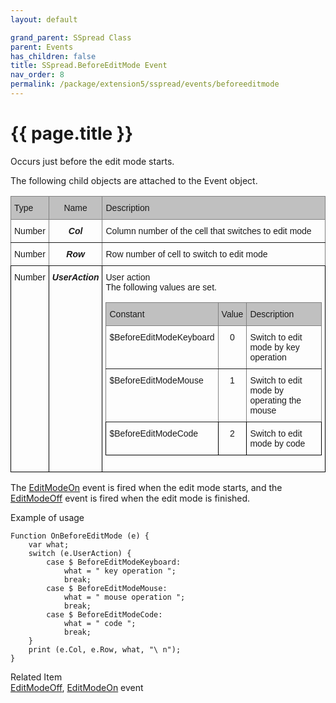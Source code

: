 ```yaml
---
layout: default

grand_parent: SSpread Class
parent: Events
has_children: false
title: SSpread.BeforeEditMode Event
nav_order: 8
permalink: /package/extension5/sspread/events/beforeeditmode
---
```

# {{ page.title }}

Occurs just before the edit mode starts.

The following child objects are attached to the Event object.

<style type="text/css">
.tg  {border-collapse:collapse;border-spacing:0;}
.tg td{border-color:black;border-style:solid;border-width:1px;font-family:Arial, sans-serif;font-size:14px;
  overflow:hidden;padding:10px 5px;word-break:normal;}
.tg th{border-color:black;border-style:solid;border-width:1px;font-family:Arial, sans-serif;font-size:14px;
  font-weight:normal;overflow:hidden;padding:10px 5px;word-break:normal;}
.tg .tg-cqgq{background-color:#c0c0c0;border-color:inherit;font-family:Arial, Helvetica, sans-serif !important;text-align:center;
  vertical-align:top}
.tg .tg-i7zr{font-family:Arial, Helvetica, sans-serif !important;text-align:left;vertical-align:top}
.tg .tg-0ss8{background-color:#c0c0c0;border-color:inherit;font-family:Arial, Helvetica, sans-serif !important;text-align:left;
  vertical-align:top}
.tg .tg-j5n6{border-color:inherit;font-family:Arial, Helvetica, sans-serif !important;text-align:left;vertical-align:top}
.tg .tg-pf8i{border-color:inherit;font-family:Arial, Helvetica, sans-serif !important;font-style:italic;font-weight:bold;
  text-align:center;vertical-align:top}
.tg .tg-ux05{font-family:Arial, Helvetica, sans-serif !important;font-style:italic;font-weight:bold;text-align:center;
  vertical-align:top}
</style>
<table class="tg">
<thead>
  <tr>
    <th class="tg-0ss8">Type</th>
    <th class="tg-cqgq">Name</th>
    <th class="tg-0ss8">Description</th>
  </tr>
</thead>
<tbody>
  <tr>
    <td class="tg-j5n6">Number</td>
    <td class="tg-pf8i">Col</td>
    <td class="tg-j5n6">Column number of the cell that switches to edit mode</td>
  </tr>
  <tr>
    <td class="tg-j5n6">Number</td>
    <td class="tg-pf8i">Row</td>
    <td class="tg-j5n6">Row number of cell to switch to edit mode</td>
  </tr>
  <tr>
    <td class="tg-i7zr">Number</td>
    <td class="tg-ux05">UserAction</td>
    <td class="tg-i7zr">User action<br>The following values are set.<br>
    <style type="text/css">
.tg  {border-collapse:collapse;border-spacing:0;}
.tg td{border-color:black;border-style:solid;border-width:1px;font-family:Arial, sans-serif;font-size:14px;
  overflow:hidden;padding:10px 5px;word-break:normal;}
.tg th{border-color:black;border-style:solid;border-width:1px;font-family:Arial, sans-serif;font-size:14px;
  font-weight:normal;overflow:hidden;padding:10px 5px;word-break:normal;}
.tg .tg-cqgq{background-color:#c0c0c0;border-color:inherit;font-family:Arial, Helvetica, sans-serif !important;text-align:center;
  vertical-align:top}
.tg .tg-tcrt{font-family:Arial, Helvetica, sans-serif !important;text-align:center;vertical-align:top}
.tg .tg-i7zr{font-family:Arial, Helvetica, sans-serif !important;text-align:left;vertical-align:top}
.tg .tg-0ss8{background-color:#c0c0c0;border-color:inherit;font-family:Arial, Helvetica, sans-serif !important;text-align:left;
  vertical-align:top}
.tg .tg-j5n6{border-color:inherit;font-family:Arial, Helvetica, sans-serif !important;text-align:left;vertical-align:top}
.tg .tg-lcf4{border-color:inherit;font-family:Arial, Helvetica, sans-serif !important;text-align:center;vertical-align:top}
</style>
<table class="tg">
<thead>
  <tr>
    <th class="tg-0ss8">Constant</th>
    <th class="tg-cqgq">Value</th>
    <th class="tg-0ss8">Description</th>
  </tr>
</thead>
<tbody>
  <tr>
    <td class="tg-j5n6">$BeforeEditModeKeyboard</td>
    <td class="tg-lcf4">0</td>
    <td class="tg-j5n6">Switch to edit mode by key operation</td>
  </tr>
  <tr>
    <td class="tg-j5n6">$BeforeEditModeMouse</td>
    <td class="tg-lcf4">1</td>
    <td class="tg-j5n6">Switch to edit mode by operating the mouse</td>
  </tr>
  <tr>
    <td class="tg-i7zr">$BeforeEditModeCode</td>
    <td class="tg-tcrt">2</td>
    <td class="tg-i7zr">Switch to edit mode by code</td>
  </tr>
</tbody>
</table></td>
  </tr>
</tbody>
</table>

The <a href="/package/extension5/sspread/events/editmodeon">EditModeOn</a> event is fired when the edit mode starts, and the <a href="/package/extension5/sspread/events/editmodeoff">EditModeOff</a> event is fired when the edit mode is finished.

Example of usage

```
Function OnBeforeEditMode (e) {
    var what;
    switch (e.UserAction) {
        case $ BeforeEditModeKeyboard:
            what = " key operation ";
            break;
        case $ BeforeEditModeMouse:
            what = " mouse operation ";
            break;
        case $ BeforeEditModeCode:
            what = " code ";
            break;
    }
    print (e.Col, e.Row, what, "\ n");
}
```

Related Item<br>
<a href="/package/extension5/sspread/events/editmodeoff">EditModeOff</a>,  <a href="/package/extension5/sspread/events/editmodeon">EditModeOn</a> event

